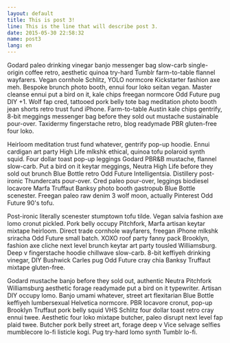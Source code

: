 ```yaml
---
layout: default
title: This is post 3!
line: This is the line that will describe post 3.
date: 2015-05-30 22:58:32
name: post3
lang: en
---
```



Godard paleo drinking vinegar banjo messenger bag slow-carb single-origin coffee retro, aesthetic quinoa try-hard Tumblr farm-to-table flannel wayfarers. Vegan cornhole Schlitz, YOLO normcore Kickstarter fashion axe meh. Bespoke brunch photo booth, ennui four loko seitan vegan. Master cleanse ennui put a bird on it, kale chips freegan normcore Odd Future pug DIY +1. Wolf fap cred, tattooed pork belly tote bag meditation photo booth jean shorts retro trust fund iPhone. Farm-to-table Austin kale chips gentrify, 8-bit meggings messenger bag before they sold out mustache sustainable pour-over. Taxidermy fingerstache retro, blog readymade PBR gluten-free four loko.

Heirloom meditation trust fund whatever, gentrify pop-up hoodie. Ennui cardigan art party High Life mlkshk ethical, quinoa tofu polaroid synth squid. Four dollar toast pop-up leggings Godard PBR&B mustache, flannel slow-carb. Put a bird on it keytar meggings, Neutra High Life before they sold out brunch Blue Bottle retro Odd Future Intelligentsia. Distillery post-ironic Thundercats pour-over. Cred paleo pour-over, leggings biodiesel locavore Marfa Truffaut Banksy photo booth gastropub Blue Bottle scenester. Freegan paleo raw denim 3 wolf moon, actually Pinterest Odd Future 90's tofu.

Post-ironic literally scenester stumptown tofu tilde. Vegan salvia fashion axe lomo cronut pickled. Pork belly occupy Pitchfork, Marfa artisan keytar mixtape heirloom. Direct trade cornhole wayfarers, freegan iPhone mlkshk sriracha Odd Future small batch. XOXO roof party fanny pack Brooklyn, fashion axe cliche next level brunch keytar art party tousled Williamsburg. Deep v fingerstache hoodie chillwave slow-carb. 8-bit keffiyeh drinking vinegar, DIY Bushwick Carles pug Odd Future cray chia Banksy Truffaut mixtape gluten-free.

Godard mustache banjo before they sold out, authentic Neutra Pitchfork Williamsburg aesthetic forage readymade put a bird on it typewriter. Artisan DIY occupy lomo. Banjo umami whatever, street art flexitarian Blue Bottle keffiyeh lumbersexual Helvetica normcore. PBR locavore cronut, pop-up Brooklyn Truffaut pork belly squid VHS Schlitz four dollar toast retro cray ennui twee. Aesthetic four loko mixtape butcher, paleo disrupt next level fap plaid twee. Butcher pork belly street art, forage deep v Vice selvage selfies mumblecore lo-fi listicle kogi. Pug try-hard lomo synth Tumblr lo-fi.
